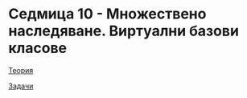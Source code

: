# Седмица 10 - Множествено наследяване. Виртуални базови класове

[Теория](https://github.com/peshe/OOP-2022/tree/main/practics/Information%20Systems/1/Week10/Theory)

[Задачи](https://github.com/peshe/OOP-2022/tree/main/practics/Information%20Systems/1/Week10/Tasks)

